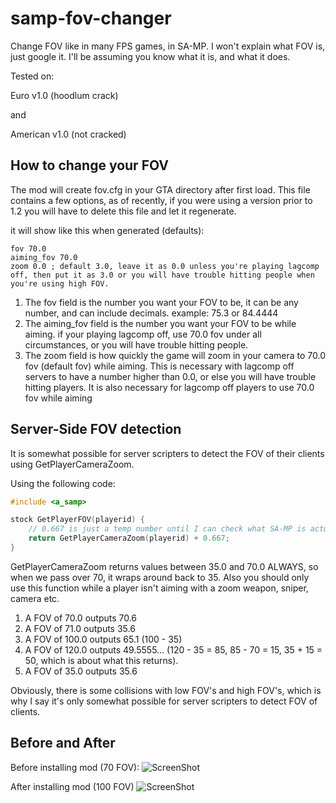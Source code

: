 samp-fov-changer
================

Change FOV like in many FPS games, in SA-MP. I won't explain what FOV is, just google it. I'll be assuming you know what it is, and what it does.

Tested on:

Euro v1.0 (hoodlum crack) 

and

American v1.0 (not cracked)

How to change your FOV
-----------------
The mod will create fov.cfg in your GTA directory after first load. This file contains a few options, as of recently, if you were using a version prior to 1.2 you will have to delete this file and let it regenerate.

it will show like this when generated (defaults):

```
fov 70.0
aiming_fov 70.0
zoom 0.0 ; default 3.0, leave it as 0.0 unless you're playing lagcomp off, then put it as 3.0 or you will have trouble hitting people when you're using high FOV.
```

1. The fov field is the number you want your FOV to be, it can be any number, and can include decimals. example: 75.3 or 84.4444
2. The aiming_fov field is the number you want your FOV to be while aiming. if your playing lagcomp off, use 70.0 fov under all circumstances, or you will have trouble hitting people.
3. The zoom field is how quickly the game will zoom in your camera to 70.0 fov (default fov) while aiming. This is necessary with lagcomp off servers to have a number higher than 0.0, or else you will have trouble hitting players. It is also necessary for lagcomp off players to use 70.0 fov while aiming


Server-Side FOV detection
-----------------
It is somewhat possible for server scripters to detect the FOV of their clients using GetPlayerCameraZoom.

Using the following code:
```cpp
#include <a_samp>

stock GetPlayerFOV(playerid) {
	// 0.667 is just a temp number until I can check what SA-MP is actually doing to these numbers, it adds decent accuracy across most playable FOV's.
	return GetPlayerCameraZoom(playerid) + 0.667;
}
```

GetPlayerCameraZoom returns values between 35.0 and 70.0 ALWAYS, so when we pass over 70, it wraps around back to 35. Also you should only use this function while a player isn't aiming with a zoom weapon, sniper, camera etc.


1. A FOV of 70.0 outputs 70.6
2. A FOV of 71.0 outputs 35.6
3. A FOV of 100.0 outputs 65.1 (100 - 35) 
4. A FOV of 120.0 outputs 49.5555... (120 - 35 = 85, 85 - 70 = 15, 35 + 15 = 50, which is about what this returns).
5. A FOV of 35.0 outputs 35.6

Obviously, there is some collisions with low FOV's and high FOV's, which is why I say it's only somewhat possible for server scripters to detect FOV of clients.


Before and After
-----------------

Before installing mod (70 FOV):
![ScreenShot](http://www.sixtytiger.com/tiger/screenshots/sa-mp-018.png)

After installing mod (100 FOV)
![ScreenShot](http://www.sixtytiger.com/tiger/screenshots/sa-mp-017.png)
